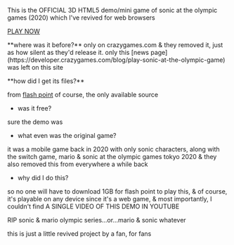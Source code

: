 This is the OFFICIAL 3D HTML5 demo/mini game of sonic at the olympic games (2020) which I've revived for web browsers

[PLAY NOW](https://neocharmy.github.io/sonic-2020/)
 
<p>
**where was it before?**
only on crazygames.com
& they removed it, just as how silent as they'd release it.
only this [news page](https://developer.crazygames.com/blog/play-sonic-at-the-olympic-game)
 was left on this site
<p>
**how did I get its files?**

from [flash point](https://flashpointarchive.org/downloads) of course, the only available source

- was it free? 

sure the demo was 

- what even was the original game?

it was a mobile game back in 2020 with only sonic characters, along with the switch game, mario & sonic at the olympic games tokyo 2020 & they also removed this from everywhere a while back

- why did I do this?

so no one will have to download 1GB for flash point to play this, & of course, it's playable on any device since it's a web game, & most importantly, 
I couldn't find A SINGLE VIDEO OF THIS DEMO IN YOUTUBE 

 
RIP sonic & mario olympic series...or...mario & sonic
whatever

this is just a little revived project by a fan, for fans
